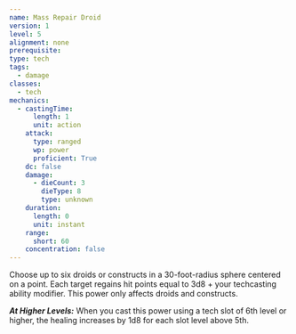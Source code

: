 ```yaml
---
name: Mass Repair Droid
version: 1
level: 5
alignment: none
prerequisite: 
type: tech
tags:
  - damage
classes:
  - tech
mechanics:
  - castingTime:
      length: 1
      unit: action
    attack:
      type: ranged
      wp: power
      proficient: True
    dc: false
    damage:
      - dieCount: 3
        dieType: 8
        type: unknown
    duration:
      length: 0
      unit: instant
    range:
      short: 60
    concentration: false
---
```

Choose up to six droids or constructs in a 30-foot-radius sphere centered on a point. Each target regains hit points equal to 3d8 + your techcasting ability modifier. This power only affects droids and constructs.

***__At Higher Levels__:*** When you cast this power using a tech slot of 6th level or higher, the healing increases by 1d8 for each slot level above 5th.
    